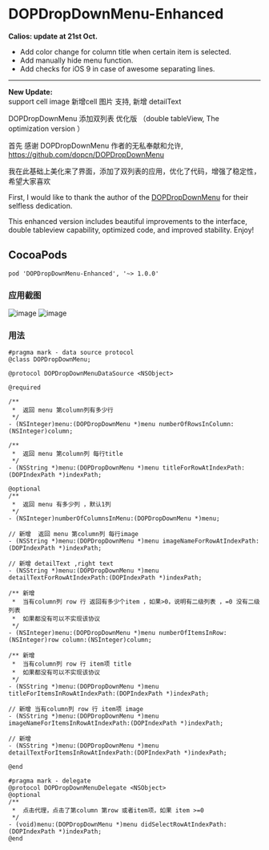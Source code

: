 # DOPDropDownMenu-Enhanced

**Calios: update at 21st Oct.**

- Add color change for column title when certain item is selected.
- Add manually hide menu function.
- Add checks for iOS 9 in case of awesome separating lines.

---

**New Update:**<br>
support cell image
新增cell 图片 支持, 新增 detailText  

DOPDropDownMenu 添加双列表 优化版 （double tableView, The optimization version ）

首先 感谢 DOPDropDownMenu 作者的无私奉献和允许,  https://github.com/dopcn/DOPDropDownMenu

我在此基础上美化来了界面，添加了双列表的应用，优化了代码，增强了稳定性，希望大家喜欢

First, I would like to thank the author of the [DOPDropDownMenu][1] for their selfless dedication.

This enhanced version includes beautiful improvements to the interface, double tableview capability, optimized code, and improved stability.  Enjoy!

## CocoaPods
```
pod 'DOPDropDownMenu-Enhanced', '~> 1.0.0'
```

### 应用截图
![image][image-1]
![image][image-2]

### 用法

```objc
#pragma mark - data source protocol
@class DOPDropDownMenu;

@protocol DOPDropDownMenuDataSource <NSObject>

@required

/**
 *  返回 menu 第column列有多少行
 */
- (NSInteger)menu:(DOPDropDownMenu *)menu numberOfRowsInColumn:(NSInteger)column;

/**
 *  返回 menu 第column列 每行title
 */
- (NSString *)menu:(DOPDropDownMenu *)menu titleForRowAtIndexPath:(DOPIndexPath *)indexPath;

@optional
/**
 *  返回 menu 有多少列 ，默认1列
 */
- (NSInteger)numberOfColumnsInMenu:(DOPDropDownMenu *)menu;

// 新增  返回 menu 第column列 每行image
- (NSString *)menu:(DOPDropDownMenu *)menu imageNameForRowAtIndexPath:(DOPIndexPath *)indexPath;

// 新增 detailText ,right text
- (NSString *)menu:(DOPDropDownMenu *)menu detailTextForRowAtIndexPath:(DOPIndexPath *)indexPath;

/** 新增
 *  当有column列 row 行 返回有多少个item ，如果>0，说明有二级列表 ，=0 没有二级列表
 *  如果都没有可以不实现该协议
 */
- (NSInteger)menu:(DOPDropDownMenu *)menu numberOfItemsInRow:(NSInteger)row column:(NSInteger)column;

/** 新增
 *  当有column列 row 行 item项 title
 *  如果都没有可以不实现该协议
 */
- (NSString *)menu:(DOPDropDownMenu *)menu titleForItemsInRowAtIndexPath:(DOPIndexPath *)indexPath;

// 新增 当有column列 row 行 item项 image
- (NSString *)menu:(DOPDropDownMenu *)menu imageNameForItemsInRowAtIndexPath:(DOPIndexPath *)indexPath;

// 新增
- (NSString *)menu:(DOPDropDownMenu *)menu detailTextForItemsInRowAtIndexPath:(DOPIndexPath *)indexPath;

@end

#pragma mark - delegate
@protocol DOPDropDownMenuDelegate <NSObject>
@optional
/**
 *  点击代理，点击了第column 第row 或者item项，如果 item >=0
 */
- (void)menu:(DOPDropDownMenu *)menu didSelectRowAtIndexPath:(DOPIndexPath *)indexPath;
@end
```

[1]:	https://github.com/dopcn/DOPDropDownMenu

[image-1]:	https://raw.githubusercontent.com/12207480/DOPDropDownMenu-Enhanced/master/screenshot/dopmenu.png
[image-2]:	https://raw.githubusercontent.com/12207480/DOPDropDownMenu-Enhanced/master/screenshot/dopmendemo.gif
